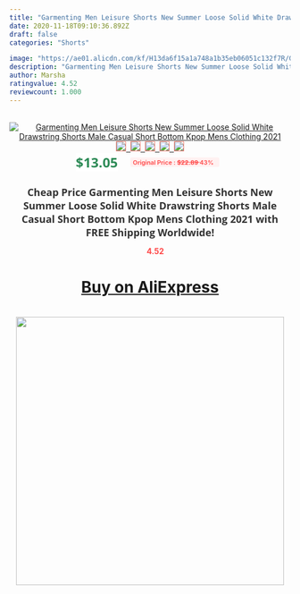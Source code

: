 ```yaml
---
title: "Garmenting Men Leisure Shorts New Summer Loose Solid White Drawstring Shorts Male Casual Short Bottom Kpop Mens Clothing 2021"
date: 2020-11-18T09:10:36.892Z
draft: false
categories: "Shorts"

image: "https://ae01.alicdn.com/kf/H13da6f15a1a748a1b35eb06051c132f7R/Garmenting-Men-Leisure-Shorts-New-Summer-Loose-Solid-White-Drawstring-Shorts-Male-Casual-Short-Bottom-Kpop.jpg"
description: "Garmenting Men Leisure Shorts New Summer Loose Solid White Drawstring Shorts Male Casual Short Bottom Kpop Mens Clothing 2021"
author: Marsha
ratingvalue: 4.52
reviewcount: 1.000
---
```

<br>
<div style="text-align: center;">
<a href="https://s.click.aliexpress.com/e/_A4TbWN" target="_blank" rel="nofollow noopener noreferrer"><img alt="Garmenting Men Leisure Shorts New Summer Loose Solid White Drawstring Shorts Male Casual Short Bottom Kpop Mens Clothing 2021" class="magnifier-image" src="https://ae01.alicdn.com/kf/H13da6f15a1a748a1b35eb06051c132f7R/Garmenting-Men-Leisure-Shorts-New-Summer-Loose-Solid-White-Drawstring-Shorts-Male-Casual-Short-Bottom-Kpop.jpg_640x640.jpg">
<br>
<img style="border:1px solid salmon" src="https://ae01.alicdn.com/kf/H13da6f15a1a748a1b35eb06051c132f7R/Garmenting-Men-Leisure-Shorts-New-Summer-Loose-Solid-White-Drawstring-Shorts-Male-Casual-Short-Bottom-Kpop.jpg_120x120.jpg">&nbsp;&nbsp;<img style="border:1px solid salmon" src="https://ae01.alicdn.com/kf/Haae51b7f934543bfb0c9684e0c72ca983/Garmenting-Men-Leisure-Shorts-New-Summer-Loose-Solid-White-Drawstring-Shorts-Male-Casual-Short-Bottom-Kpop.jpg_120x120.jpg">&nbsp;&nbsp;<img style="border:1px solid salmon" src="https://ae01.alicdn.com/kf/Hd7740b3078c44e3fba72e75bf9910b5bj/Garmenting-Men-Leisure-Shorts-New-Summer-Loose-Solid-White-Drawstring-Shorts-Male-Casual-Short-Bottom-Kpop.jpg_120x120.jpg">&nbsp;&nbsp;<img style="border:1px solid salmon" src="https://ae01.alicdn.com/kf/H0639788a0f37430899bead4d508d84f7k/Garmenting-Men-Leisure-Shorts-New-Summer-Loose-Solid-White-Drawstring-Shorts-Male-Casual-Short-Bottom-Kpop.jpg_120x120.jpg">&nbsp;&nbsp;<img style="border:1px solid salmon" src="https://ae01.alicdn.com/kf/H0aebbe9b64ef40b8a48492cd0550535e0/Garmenting-Men-Leisure-Shorts-New-Summer-Loose-Solid-White-Drawstring-Shorts-Male-Casual-Short-Bottom-Kpop.jpg_120x120.jpg"></a></div><br0>
<div style="text-align: center;"><span style="background-color: white; border: 0px; box-sizing: border-box; color: seagreen; display: inline-block; font-family: &quot;open sans&quot; , &quot;arial&quot; , &quot;helvetica&quot; , sans-serif , &quot;heiti&quot;; font-size: 24px; font-stretch: inherit; font-weight: 700; line-height: inherit; margin: 0px 10px 0px 0px; padding: 0px; vertical-align: middle;">$13.05 </span>
<span style="background: rgb(255 , 241 , 241); border-radius: 3px; border: 0px; box-sizing: border-box; color: #ff4747; display: inline-block; font-family: inherit; font-size: 12px; font-stretch: inherit; font-style: inherit; font-variant: inherit; font-weight: 600; line-height: inherit; margin: 0px; padding: 2px 5px; transform: scale(0.9); vertical-align: middle;">Original Price : <b style="text-decoration: line-through;">$22.89 </b> 43%&nbsp;&nbsp;</span></div>
<h1 style="color: #333333; display: inline-block; font-family: &quot;open sans&quot; , &quot;arial&quot; , &quot;helvetica&quot; , sans-serif , &quot;heiti&quot;; font-size: 18px; font-stretch: inherit; font-weight: 700; text-align: center;">Cheap Price Garmenting Men Leisure Shorts New Summer Loose Solid White Drawstring Shorts Male Casual Short Bottom Kpop Mens Clothing 2021 with FREE Shipping Worldwide!</h1>
<div style="color: #ff4747; text-align: center;">
<img src="https://4.bp.blogspot.com/-M0ZcTcb-5uY/XleCXlxnR4I/AAAAAAAAAEc/OrjgMkXV1oMQFaCRZj5HQwOCBcu3w1FegCPcBGAYYCw/s1600/star.png" style="height: 15px;">&nbsp;<b>4.52</b></div>
<div class="button_cont" align="center"><a class="buynow_a" href="https://s.click.aliexpress.com/e/_A4TbWN" target="_blank" rel="nofollow noopener noreferrer"><H1>Buy on AliExpress</H1></a></div><br>
<div class="separator" style="clear: both; text-align: center;">
<img src="https://lh3.googleusercontent.com/-pTy5HemUv9M/XlePHvY0dAI/AAAAAAAAAE4/0nX5iRUoIWY8eMW9Dpxeirr157OZliDIgCLcBGAsYHQ/s1600/badge.gif" width="480">
</div>
